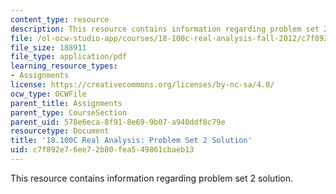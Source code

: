 ```yaml
---
content_type: resource
description: This resource contains information regarding problem set 2 solution.
file: /ol-ocw-studio-app/courses/18-100c-real-analysis-fall-2012/c7f892e76ee72b80fea549861cbaeb13_MIT18_100CF12_Prob_Set_2.pdf
file_size: 188911
file_type: application/pdf
learning_resource_types:
- Assignments
license: https://creativecommons.org/licenses/by-nc-sa/4.0/
ocw_type: OCWFile
parent_title: Assignments
parent_type: CourseSection
parent_uid: 578e6eca-8f91-8e69-9b07-a940ddf8c79e
resourcetype: Document
title: '18.100C Real Analysis: Problem Set 2 Solution'
uid: c7f892e7-6ee7-2b80-fea5-49861cbaeb13
---
```

This resource contains information regarding problem set 2 solution.